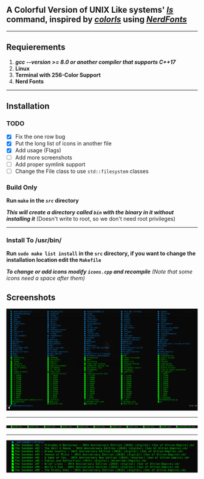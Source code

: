 ## A Colorful Version of **UNIX Like** systems' *[ls](https://git.savannah.gnu.org/cgit/coreutils.git/tree/src/ls.c)* command, inspired by *[colorls](https://github.com/athityakumar/colorls)* using *[NerdFonts](https://nerdfonts.com/)*

___

## Requierements
1. _**gcc --version >= 8.0 or another compiler that supports C++17**_
2. **Linux**
3. **Terminal with 256-Color Support**
4. **Nerd Fonts**

___

## Installation
### TODO
- [x] Fix the one row bug
- [x] Put the long list of icons in another file
- [x] Add usage (Flags)
- [ ] Add more screenshots
- [ ] Add proper symlink support
- [ ] Change the File class to use `std::filesystem` classes

### Build Only
**Run `make` in the _`src`_ directory**

**_This will create a directory called `bin` with the binary in it without installing it_**
(Doesn't write to root, so we don't need root privileges)

___
### Install To /usr/bin/
**Run `sudo make list install` in the `src` directory, if you want to change the installation location edit the `Makefile`**

**_To change or add icons modify `icons.cpp` and recompile_**
 *(Note that some icons need a space after them)*

## Screenshots
![My Home Directory](https://github.com/OnurKader/list/blob/master/imgs/Screenshot%20from%202019-07-15%2016-26-43.png  "Home")
___
![Single Row](https://github.com/OnurKader/list/blob/master/imgs/Screenshot%20from%202019-07-15%2016-25-40.png  "One Row Printing")
___
![Multi Rows Single Column](https://github.com/OnurKader/list/blob/master/imgs/Screenshot%20from%202019-07-15%2016-25-08.png  "Multiple Rows")
